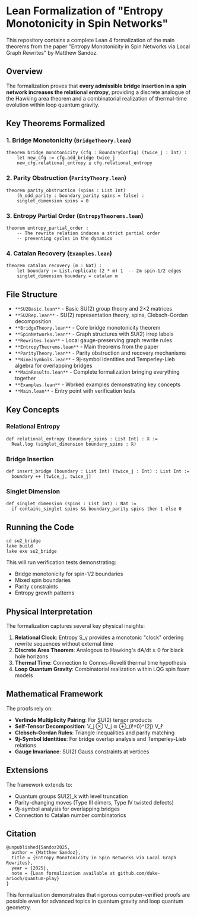 # Lean Formalization of "Entropy Monotonicity in Spin Networks"

This repository contains a complete Lean 4 formalization of the main theorems from the paper "Entropy Monotonicity in Spin Networks via Local Graph Rewrites" by Matthew Sandoz.

## Overview

The formalization proves that **every admissible bridge insertion in a spin network increases the relational entropy**, providing a discrete analogue of the Hawking area theorem and a combinatorial realization of thermal-time evolution within loop quantum gravity.

## Key Theorems Formalized

### 1\. Bridge Monotonicity (`BridgeTheory.lean`)

```
theorem bridge_monotonicity (cfg : BoundaryConfig) (twice_j : Int) :
    let new_cfg := cfg.add_bridge twice_j
    new_cfg.relational_entropy ≥ cfg.relational_entropy
```

### 2\. Parity Obstruction (`ParityTheory.lean`)

```
theorem parity_obstruction (spins : List Int) 
    (h_odd_parity : boundary_parity spins = false) :
    singlet_dimension spins = 0
```

### 3\. Entropy Partial Order (`EntropyTheorems.lean`)

```
theorem entropy_partial_order : 
    -- The rewrite relation induces a strict partial order
    -- preventing cycles in the dynamics
```

### 4\. Catalan Recovery (`Examples.lean`)

```
theorem catalan_recovery (m : Nat) :
    let boundary := List.replicate (2 * m) 1  -- 2m spin-1/2 edges
    singlet_dimension boundary = catalan m
```

## File Structure

*   `**SU2Basic.lean**` - Basic SU(2) group theory and 2×2 matrices
*   `**SU2Rep.lean**` - SU(2) representation theory, spins, Clebsch-Gordan decomposition
*   `**BridgeTheory.lean**` - Core bridge monotonicity theorem
*   `**SpinNetworks.lean**` - Graph structures with SU(2) irrep labels
*   `**Rewrites.lean**` - Local gauge-preserving graph rewrite rules
*   `**EntropyTheorems.lean**` - Main theorems from the paper
*   `**ParityTheory.lean**` - Parity obstruction and recovery mechanisms
*   `**NineJSymbols.lean**` - 9j-symbol identities and Temperley-Lieb algebra for overlapping bridges
*   `**MainResults.lean**` - Complete formalization bringing everything together
*   `**Examples.lean**` - Worked examples demonstrating key concepts
*   `**Main.lean**` - Entry point with verification tests

## Key Concepts

### Relational Entropy

```
def relational_entropy (boundary_spins : List Int) : ℝ :=
  Real.log (singlet_dimension boundary_spins : ℝ)
```

### Bridge Insertion

```
def insert_bridge (boundary : List Int) (twice_j : Int) : List Int :=
  boundary ++ [twice_j, twice_j]
```

### Singlet Dimension

```
def singlet_dimension (spins : List Int) : Nat :=
  if contains_singlet spins && boundary_parity spins then 1 else 0
```

## Running the Code

```
cd su2_bridge
lake build
lake exe su2_bridge
```

This will run verification tests demonstrating:

*   Bridge monotonicity for spin-1/2 boundaries
*   Mixed spin boundaries
*   Parity constraints
*   Entropy growth patterns

## Physical Interpretation

The formalization captures several key physical insights:

1.  **Relational Clock**: Entropy S\_γ provides a monotonic "clock" ordering rewrite sequences without external time
2.  **Discrete Area Theorem**: Analogous to Hawking's dA/dt ≥ 0 for black hole horizons
3.  **Thermal Time**: Connection to Connes-Rovelli thermal time hypothesis
4.  **Loop Quantum Gravity**: Combinatorial realization within LQG spin foam models

## Mathematical Framework

The proofs rely on:

*   **Verlinde Multiplicity Pairing**: For SU(2) tensor products
*   **Self-Tensor Decomposition**: V\_j ⊗ V\_j ≅ ⊕\_{ℓ=0}^{2j} V\_ℓ
*   **Clebsch-Gordan Rules**: Triangle inequalities and parity matching
*   **9j-Symbol Identities**: For bridge overlap analysis and Temperley-Lieb relations
*   **Gauge Invariance**: SU(2) Gauss constraints at vertices

## Extensions

The framework extends to:

*   Quantum groups SU(2)\_k with level truncation
*   Parity-changing moves (Type III dimers, Type IV twisted defects)
*   9j-symbol analysis for overlapping bridges
*   Connection to Catalan number combinatorics

## Citation

```
@unpublished{Sandoz2025,
  author = {Matthew Sandoz}, 
  title = {Entropy Monotonicity in Spin Networks via Local Graph Rewrites},
  year = {2025},
  note = {Lean formalization available at github.com/duke-arioch/quantum-play}
}
```

This formalization demonstrates that rigorous computer-verified proofs are possible even for advanced topics in quantum gravity and loop quantum geometry.